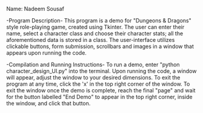 Name: Nadeem Sousaf

-Program Description- 
This program is a demo for "Dungeons & Dragons" style role-playing game, created using Tkinter. The user can enter their name, select a character class and choose their character stats; all the aforementioned data is stored in a class. The user-interface utilizes clickable buttons, form submission, scrollbars and images in a window that appears upon running the code.

-Compilation and Running Instructions- 
To run a demo, enter "python character_design_UI.py" into the terminal. Upon running the code, a window will appear, adjust the window to your desired dimensions. To exit the program at any time, click the 'x' in the top right corner of the window. To exit the window once the demo is complete, reach the final "page" and wait for the button labelled "End Demo" to appear in the top right corner, inside the window, and click that button.
